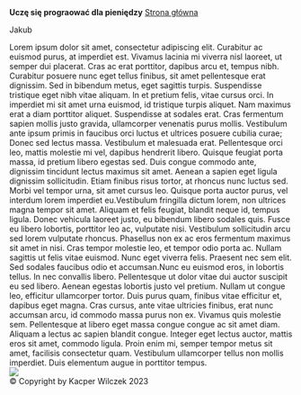 <!DOCTYPE html>
<html lang="en">
<head>
    <link rel="stylesheet" href="style.css">
    <meta charset="UTF-8">
    <meta name="viewport" content="width=device-width, initial-scale=1.0">
    <title>Uczę się prograować dla pieniędzy</title>
</head>
<body>
    <div class="header2">
        <b class="title2">Uczę się prograować dla pieniędzy</b>
        <a href="file:///C:/Users/Programista/Desktop/JKiecok%202CT/jk18.09.2023/index.html" class="stronaglowna">Strona główna</a>
    </div>
    <main>
        <div class="article2">
            <p class="title">Jakub</p>
            Lorem ipsum dolor sit amet, consectetur adipiscing elit. Curabitur ac euismod purus, at imperdiet est. 
            Vivamus lacinia mi viverra nisl laoreet, ut semper dui placerat. Cras ac erat porttitor, dapibus arcu et, tempus nibh. 
            Curabitur posuere nunc eget tellus finibus, sit amet pellentesque erat dignissim. Sed in bibendum metus, eget sagittis turpis. 
            Suspendisse tristique eget nibh vitae aliquam. In et pretium felis, vitae cursus orci. 
            In imperdiet mi sit amet urna euismod, id tristique turpis aliquet. Nam maximus erat a diam porttitor aliquet.
            Suspendisse at sodales erat. Cras fermentum sapien mollis justo gravida, ullamcorper venenatis purus mollis. 
            Vestibulum ante ipsum primis in faucibus orci luctus et ultrices posuere cubilia curae; Donec sed lectus massa. 
            Vestibulum et malesuada erat. Pellentesque orci leo, mattis molestie mi vel, dapibus hendrerit libero. 
            Quisque feugiat porta massa, id pretium libero egestas sed. Duis congue commodo ante, dignissim tincidunt lectus maximus sit amet. 
            Aenean a sapien eget ligula dignissim sollicitudin. Etiam finibus risus tortor, at rhoncus nunc luctus sed. Morbi vel tempor urna, 
            sit amet cursus leo. Quisque porta auctor purus, vel interdum lorem imperdiet eu.Vestibulum fringilla dictum lorem, 
            non ultrices magna tempor sit amet. Aliquam et felis feugiat, blandit neque id, tempus ligula. Donec vehicula laoreet justo, 
            eu bibendum libero sodales quis. Fusce eu libero lobortis, porttitor leo ac, vulputate nisi. 
            Vestibulum sollicitudin arcu sed lorem vulputate rhoncus. Phasellus non ex ac eros fermentum maximus sit amet in nisi. 
            Cras tempor molestie leo, et tempor odio porta ac. Nullam sagittis ut felis vitae euismod. Nunc eget viverra felis. 
            Praesent nec sem elit. Sed sodales faucibus odio et accumsan.Nunc eu euismod eros, in lobortis tellus. In nec convallis libero. 
            Pellentesque ut dolor vitae dui auctor suscipit eu sed libero. Aenean egestas lobortis justo vel pretium. Nullam ut congue leo, 
            efficitur ullamcorper tortor. Duis purus quam, finibus vitae efficitur et, dapibus eget magna. Cras cursus, 
            ante vitae ultricies finibus, erat nunc accumsan arcu, id commodo massa purus non ex. Vivamus quis molestie sem. 
            Pellentesque at libero eget massa congue congue ac sit amet diam. Aliquam a lectus ac sapien blandit congue. 
            Integer eget lectus auctor, mattis eros sit amet, commodo ligula. Proin enim mi, semper tempor metus sit amet, 
            facilisis consectetur quam. Vestibulum ullamcorper tellus non mollis imperdiet. Duis elementum augue in porttitor tempus.
        </div>
        <img src="https://picsum.photos/id/237/400/400" class="img2">
    </main> 
    <div class="footer">
        &copy; Copyright by Kacper Wilczek 2023
    </div>
</body>
</html>
